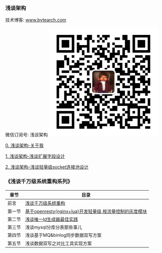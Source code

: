### 浅谈架构



技术博客: www.bytearch.com

微信订阅号: 浅谈架构
![bytearch_qrcode](./images/bytearch_qrcode.jpg)

[0. 浅谈架构-关于我](src/about.md)

[1. 浅谈架构-浅谈扩展字段设计](src/field_extension.md)

[2. 浅谈架构-浅谈轻量级socket连接池设计](src/socket_pool.md)

### 《浅谈千万级系统重构系列》
|章节| 目录|
|---|----| 
|前言|[浅谈千万级系统重构](./src/restruct.md)|
|第一节|[基于openresty(nginx+lua)开发轻量级,按流量控制的灰度模块](./src/openresty_proxy.md)|
|第二节|[浅谈唯一Id生成器最佳实践](./src/sequenceId.md)|
|第三节|浅谈mysql分库分表那些事儿|
|第四节|浅谈基于MQ&binlog同步数据双写方案|
|第五节|浅谈数据双写之对比工具实现方案  |`

